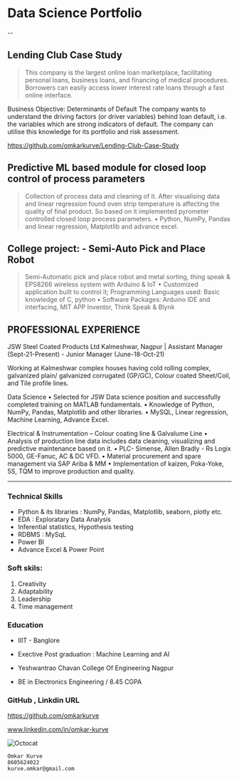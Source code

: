 # Data Science Portfolio
--
## Lending Club Case Study

> This company is the largest online loan marketplace, facilitating personal loans, business loans, and financing of medical procedures. Borrowers can easily access lower interest rate loans through a fast online interface.

Business Objective: Determinants of Default The company wants to understand the driving factors (or driver variables) behind loan default, i.e. the variables which are strong indicators of default. The company can utilise this knowledge for its portfolio and risk assessment.

https://github.com/omkarkurve/Lending-Club-Case-Study

##  Predictive ML based module for closed loop control of process parameters

> Collection of process data and cleaning of it. After visualising data and linear regression found oven strip temperature is 
affecting the quality of final product. So based on it implemented pyrometer controlled closed loop process parameters.
• Python, NumPy, Pandas and linear regression, Matplotlib and advance excel.

##  College project: - Semi-Auto Pick and Place Robot

> Semi-Automatic pick and place robot and metal sorting, thing speak & EPS8266 wireless system with Arduino & IoT 
• Customized application built to control it; Programming Languages used: Basic knowledge of C, python • Software 
Packages: Arduino IDE and interfacing, MIT APP Inventor, Think Speak & Blynk


## PROFESSIONAL EXPERIENCE 

JSW Steel Coated Products Ltd Kalmeshwar, Nagpur |
Assistant Manager (Sept-21-Present) - Junior Manager (June-18-Oct-21) 

Working at Kalmeshwar complex houses having cold rolling complex, galvanized plain/ galvanized corrugated (GP/GC), Colour
coated Sheet/Coil, and Tile profile lines. 

Data Science
• Selected for JSW Data science position and successfully completed training on MATLAB fundamentals.
• Knowledge of Python, NumPy, Pandas, Matplotlib and other libraries.
• MySQL, Linear regression, Machine Learning, Advance Excel.

Electrical & Instrumentation – Colour coating line & Galvalume Line 
• Analysis of production line data includes data cleaning, visualizing and predictive maintenance based on it. 
• PLC- Simense, Allen Bradly - Rs Logix 5000, GE-Fanuc, AC & DC VFD. 
• Material procurement and spare management via SAP Ariba & MM 
• Implementation of kaizen, Poka-Yoke, 5S, TQM to improve production and quality.


* * *

### Technical Skills

*   Python & its libraries : NumPy, Pandas, Matplotlib, seaborn, plotly etc.
*   EDA : Exploratary Data Analysis 
*   Inferential statistics, Hypothesis testing
*   RDBMS : MySqL
*   Power BI
*   Advance Excel & Power Point

### Soft skils:

1.  Creativity 
1.  Adaptability
1.  Leadership
1.  Time management


### Education 

*   IIIT - Banglore 
*   Exective Post graduation : Machine Learning and AI
  
*   Yeshwantrao Chavan College Of Engineering Nagpur
*   BE in Electronics Engineering / 8.45 CGPA
 
### GitHub , Linkdin URL

https://github.com/omkarkurve

www.linkedin.com/in/omkar-kurve

![Octocat](https://github.githubassets.com/images/icons/emoji/octocat.png)


```
Omkar Kurve
8605624022
kurve.omkar@gmail.com
```
